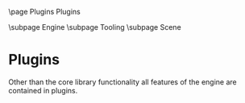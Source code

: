 \page Plugins Plugins

\subpage Engine
\subpage Tooling
\subpage Scene


# Plugins

Other than the core library functionality all features of the engine are contained in plugins.